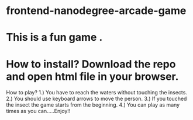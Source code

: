 frontend-nanodegree-arcade-game
===============================
This is a fun game .
======================
How to install?
Download the repo and open html file in your browser.
=====================
How to play?
1.) You have to reach the waters without touching the insects.
2.) You should use keyboard arrows to move the person.
3.) If you touched the insect the game starts from the beginning.
4.) You can play as many times as you can.....Enjoy!! 